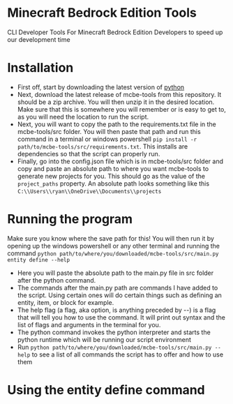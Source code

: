 # Minecraft Bedrock Edition Tools

CLI Developer Tools For Minecraft Bedrock Edition Developers to speed up our development time

# Installation

- First off, start by downloading the latest version of [python](https://www.python.org/downloads/)
- Next, download the latest release of mcbe-tools from this repository. It should be a zip archive. You will then unzip it in the desired location. Make sure that this is somewhere you will remember or is easy to get to, as you will need the location to run the script.
- Next, you will want to copy the path to the requirements.txt file in the mcbe-tools/src folder. You will then paste that path and run this command in a terminal or windows powershell `pip install -r path/to/mcbe-tools/src/requirements.txt`. This installs are dependencies so that the script can properly run.
- Finally, go into the config.json file which is in mcbe-tools/src folder and copy and paste an absolute path to where you want mcbe-tools to generate new projects for you. This should go as the value of the `project_paths` property. An absolute path looks something like this `C:\\Users\\ryan\\OneDrive\\Documents\\projects`

# Running the program

Make sure you know where the save path for this! You will then run it by opening up the windows powershell or any other terminal and running the command `python path/to/where/you/downloaded/mcbe-tools/src/main.py entity define --help`
- Here you will paste the absolute path to the main.py file in src folder after the python command.
- The commands after the main.py path are commands I have added to the script. Using certain ones will do certain things such as defining an entity, item, or block for example.
- The help flag (a flag, aka option, is anything preceded by --) is a flag that will tell you how to use the command. It will print out syntax and the list of flags and arguments in the terminal for you.
- The python command invokes the python interpreter and starts the python runtime which will be running our script environment
- Run `python path/to/where/you/downloaded/mcbe-tools/src/main.py --help` to see a list of all commands the script has to offer and how to use them

# Using the entity define command

